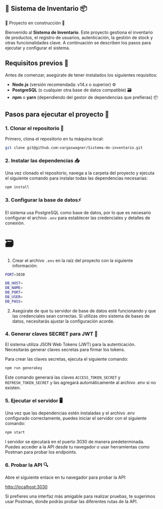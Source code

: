 ## 📁 Sistema de Inventario 📦

:construction: Proyecto en construcción :construction:

Bienvenido al **Sistema de Inventario**. Este proyecto gestiona el inventario de productos, el registro de usuarios, autenticación, la gestión de stock y otras funcionalidades clave. A continuación se describen los pasos para ejecutar y configurar el sistema.

## Requisitos previos 🔧

Antes de comenzar, asegúrate de tener instalados los siguientes requisitos:

- **Node.js** (versión recomendada: v14.x o superior) ⚙️
- **PostgreSQL** (o cualquier otra base de datos compatible) 🗃️
- **npm** o **yarn** (dependiendo del gestor de dependencias que prefieras) 📦

## Pasos para ejecutar el proyecto 🚀

### 1. Clonar el repositorio 🔄

Primero, clona el repositorio en tu máquina local:

```bash
git clone git@github.com:vargaswagner/Sistema-de-inventario.git
```

### 2. Instalar las dependencias 📥

Una vez clonado el repositorio, navega a la carpeta del proyecto y ejecuta el siguiente comando para instalar todas las dependencias necesarias:

```bash
npm install
```

### 3. Configurar la base de datos⚡

El sistema usa PostgreSQL como base de datos, por lo que es necesario configurar el archivo `.env` para establecer las credenciales y detalles de conexión.

# 🗃️

1. Crear el archivo `.env` en la raíz del proyecto con la siguiente información:

```bash
PORT=3030

DB_HOST=
DB_NAME=
DB_PORT=
DB_USER=
DB_PASS=
```

2. Asegúrate de que tu servidor de base de datos esté funcionando y que las credenciales sean correctas. Si utilizas otro sistema de bases de datos, necesitarás ajustar la configuración acorde.

### 4. Generar claves SECRET para JWT 🔑

El sistema utiliza JSON Web Tokens (JWT) para la autenticación. Necesitarás generar claves secretas para firmar los tokens.

Para crear las claves secretas, ejecuta el siguiente comando:

```bash
npm run generakey
```

Este comando generará las claves `ACCESS_TOKEN_SECRET` y `REFRESH_TOKEN_SECRET` y las agregará automáticamente al archivo .env si no existen.

### 5. Ejecutar el servidor 🖥️

Una vez que las dependencias estén instaladas y el archivo .env configurado correctamente, puedes iniciar el servidor con el siguiente comando:

```bash
npm start
```

l servidor se ejecutará en el puerto 3030 de manera predeterminada. Puedes acceder a la API desde tu navegador o usar herramientas como Postman para probar los endpoints.

### 6. Probar la API 🔍

Abre el siguiente enlace en tu navegador para probar la API:

[http://localhost:3030](http://localhost:3030)

Si prefieres una interfaz más amigable para realizar pruebas, te sugerimos usar Postman, donde podrás probar las diferentes rutas de la API.

